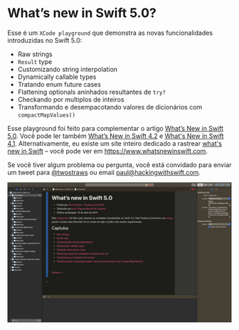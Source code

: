 # What’s new in Swift 5.0?

Esse é um `XCode playground` que demonstra as novas funcionalidades introduzidas no Swift 5.0:

* Raw strings
* `Result` type
* Customizando string interpolation
* Dynamically callable types
* Tratando enum future cases
* Flattening optionals aninhados resultantes de `try?`
* Checkando por multiplos de inteiros
* Transformando e desempacotando valores de dicionários com `compactMapValues()`

Esse playground foi feito para complementar o artigo [What’s New in Swift 5.0](https://www.hackingwithswift.com/articles/126/whats-new-in-swift-5-0). Você pode ler também [What’s New in Swift 4.2](https://www.hackingwithswift.com/articles/77/whats-new-in-swift-4-2) e [What's New in Swift 4.1](https://www.hackingwithswift.com/articles/50/whats-new-in-swift-4-1). Alternativamente, eu existe um site inteiro dedicado a rastrear [what's new in Swift](https://www.whatsnewinswift.com) – você pode ver em <https://www.whatsnewinswift.com>.

Se você tiver algum problema ou pergunta, você está convidado para enviar um tweet para [@twostraws](https://twitter.com/twostraws) ou email <paul@hackingwithswift.com>.

![Screenshot of Xcode 10.2 running this playground.](playground-screenshot.png)
